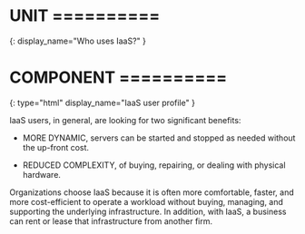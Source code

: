 # UNIT ==========
{:
  display_name="Who uses IaaS?"
}

# COMPONENT ==========
{:
  type="html"
  display_name="IaaS user profile"
}

IaaS users, in general, are looking for two significant benefits:

* MORE DYNAMIC,
servers can be started and stopped as needed without the up-front cost.

* REDUCED COMPLEXITY,
of buying, repairing, or dealing with physical hardware.

Organizations choose IaaS because it is often more comfortable, faster, and more cost-efficient to operate a workload without buying, managing, and supporting the underlying infrastructure. In addition, with IaaS, a business can rent or lease that infrastructure from another firm.